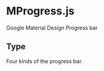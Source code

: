 MProgress.js
============

Google Material Design Progress bar

## Type

Four kinds of the progress bar.
